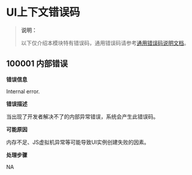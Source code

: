 # UI上下文错误码

> **说明：**
>
> 以下仅介绍本模块特有错误码，通用错误码请参考[通用错误码说明文档](../errorcode-universal.md)。

## 100001 内部错误

**错误信息**

Internal error.

**错误描述**

当出现了开发者解决不了的内部异常错误，系统会产生此错误码。

**可能原因**

内存不足、JS虚拟机异常等可能导致UI实例创建失败的因素。

**处理步骤**

NA

